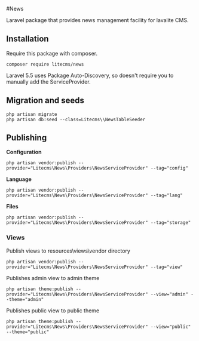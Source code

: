 #News

 Laravel package that provides news management facility for lavalite CMS.

## Installation

Require this package with composer. 

    composer require litecms/news

Laravel 5.5 uses Package Auto-Discovery, so doesn't require you to manually add the ServiceProvider.

## Migration and seeds

    php artisan migrate
    php artisan db:seed --class=Litecms\\NewsTableSeeder


## Publishing

**Configuration**

    php artisan vendor:publish --provider="Litecms\News\Providers\NewsServiceProvider" --tag="config"

**Language**

    php artisan vendor:publish --provider="Litecms\News\Providers\NewsServiceProvider" --tag="lang"

**Files**

    php artisan vendor:publish --provider="Litecms\News\Providers\NewsServiceProvider" --tag="storage"

### Views

Publish views to resources\views\vendor directory

    php artisan vendor:publish --provider="Litecms\News\Providers\NewsServiceProvider" --tag="view"

Publishes admin view to admin theme

    php artisan theme:publish --provider="Litecms\News\Providers\NewsServiceProvider" --view="admin" --theme="admin"

Publishes public view to public theme

    php artisan theme:publish --provider="Litecms\News\Providers\NewsServiceProvider" --view="public" --theme="public"